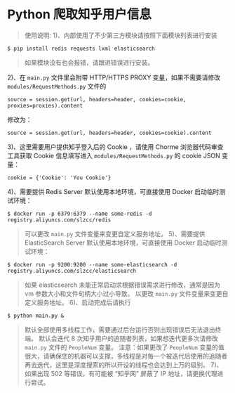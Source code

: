 # Python 爬取知乎用户信息
>使用说明: 
1)、内部使用了不少第三方模块请按照下面模块列表进行安装
```
$ pip install redis requests lxml elasticsearch
```
>如果模块没有也会报错，请跟进错误进行安装。

2)、在 `main.py` 文件里会附带 HTTP/HTTPS PROXY 变量，如果不需要请修改 `modules/RequestMethods.py` 文件的
```
source = session.get(url, headers=header, cookies=cookie, proxies=proxies).content
```
修改为：
```
source = session.get(url, headers=header, cookies=cookie).content
```
3)、这里需要用户提供知乎登入后的 Cookie ，请使用 Chorme 浏览器代码审查工具获取 Cookie 信息填写进入 `modules/RequestMethods.py` 的 cookie JSON 变量：
```
cookie = {'Cookie': 'You Cookie'}
```
4)、需要提供 Redis Server
默认使用本地环境，可直接使用 Docker 启动临时测试环境：
```
$ docker run -p 6379:6379 --name some-redis -d registry.aliyuncs.com/slzcc/redis
```
>可以更改 `main.py` 文件变量来变更自定义服务地址。
5)、需要提供 ElasticSearch Server 
默认使用本地环境，可直接使用 Docker 启动临时测试环境：
```
$ docker run -p 9200:9200 --name some-elasticsearch -d registry.aliyuncs.com/slzcc/elasticsearch
```
>如果 elasticsearch 未能正常启动求根据错误需求进行修改，通常是因为 vm 参数大小和文件句柄大小过小导致。
>以更改 `main.py` 文件变量来变更自定义服务地址。
6)、启动完成后请执行
```
$ python main.py &
```
>默认全部使用多线程工作，需要通过后台运行否则出现错误后无法退出终端。
>默认会迭代 8 次知乎用户的追随者列表，如果想迭代更多次请修改 `main.py` 文件的 `PeopleNum` 变量。
>注意：如果更改了 `PeopleNum` 变量的值很大，请确保您的机器可以支撑，多线程是对每一个被迭代后使用的追随者再去迭代，这里是深度搜索的所以开设的线程也会达到上万的级别。
7)、如果出现 502 等错误，有可能被 “知乎网” 屏蔽了 IP 地址，请更换代理进行尝试。
